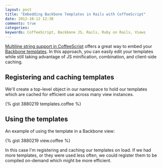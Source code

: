 ```yaml
---
layout: post
title: "Embedding Backbone Templates in Rails with CoffeeScript"
date: 2012-10-12 12:30
comments: true
categories: 
keywords: CoffeeScript, Backbone JS, Rails, Ruby on Rails, Views
---
```


[Multiline string support in CoffeeScript](http://coffeescript.org/#strings) offers a great way to embed your [Backbone templates](http://backbonejs.org/#View-render). In this approach, you can easily edit your templates while still taking advantage of JS minification, combination, and client-side caching.

<!-- more -->

## Registering and caching templates

We'll create a top-level object in our namespace to hold our templates which are cached for efficient use across many view instances.

{% gist 3880219 templates.coffee %}

## Using the templates 

An example of using the template in a Backbone view:

{% gist 3880219 view.coffee %}

In this case I'm registering and caching our templates on load. If we had more templates, or they were used less often, we could register them to be compiled on-demand which might be more efficient.

